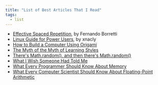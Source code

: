 ```yaml
---
title: "List of Best Articles That I Read"
tags:
  - list
---
```


- [Effective Spaced Repetition](https://borretti.me/article/effective-spaced-repetition), by Fernando Borretti
- [Linux Guide for Power Users](https://xnacly.me/posts/2022/linux-for-powerusers/), by xnacly
- [How to Build a Computer Using Origami](https://apieceofthepi.substack.com/p/how-to-build-a-computer-using-origami)
- [The Myth of the Myth of Learning Styles](https://nedbatchelder.com/blog/202309/the_myth_of_the_myth_of_learning_styles.html)
- [There's Math.random(), and then there's Math.random()](https://v8.dev/blog/math-random)
- [What I Wish Someone Had Told Me](https://blog.samaltman.com/what-i-wish-someone-had-told-me)
- [What Every Programmer Should Know About Memory](https://people.freebsd.org/~lstewart/articles/cpumemory.pdf)
- [What Every Computer Scientist Should Know About Floating-Point Arithmetic](https://docs.oracle.com/cd/E19957-01/806-3568/ncg_goldberg.html)
